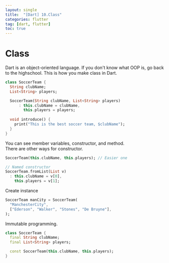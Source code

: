 ```yaml
---
layout: single
title:  "[Dart] 10.Class"
categories: flutter
tag: [dart, flutter]
toc: true
---
```


# Class

Dart is an object-oriented language.
If you don't know what OOP is, go back to the highschool.
This is how you make class in Dart.
```dart
class SoccerTeam {
  String clubName;
  List<String> players;

  SoccerTeam(String clubName, List<String> players)
      : this.clubName = clubName,
        this.players = players;
  
  void introduce() {
    print("This is the best soccer team, $clubName");
  }
}
```
You can see member variables, constructor, and method.  
There are other ways for constructor.
```dart
SoccerTeam(this.clubName, this.players); // Easier one

// Named constructor
SoccerTeam.fromList(List v)
  : this.clubName = v[0],
    this.players = v[1]; 
```

Create instance
```dart
SoccerTeam manCity = SoccerTeam(
  "ManchesterCity",
  ["Ederson", "Walker", "Stones", "De Bruyne"],
);
```

Immutable programming.
```dart
class SoccerTeam {
  final String clubName;
  final List<String> players;

  const SoccerTeam(this.clubName, this.players);
}
```


